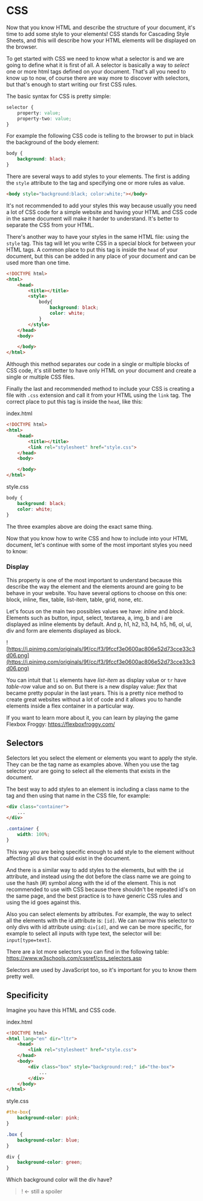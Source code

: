 # CSS

Now that you know HTML and describe the structure of your document, it's time to add some style to your elements! CSS stands for Cascading Style Sheets, and this will describe how your HTML elements will be displayed on the browser.

To get started with CSS we need to know what a selector is and we are going to define what it is first of all. A selector is basically a way to *select* one or more html tags defined on your document. That's all you need to know up to now, of course there are way more to discover with selectors, but that's enough to start writing our first CSS rules.

The basic syntax for CSS is pretty simple:

```css
selector {
    property: value;
    property-two: value;
}
```

For example the following CSS code is telling to the browser to put in black the background of the body element:

```css
body {
    background: black;
}
```

There are several ways to add styles to your elements. The first is adding the `style` attribute to the tag and specifying one or more rules as value.

```html
<body style="background:black; color:white;"></body>
```

It's not recommended to add your styles this way because usually you need a lot of CSS code for a simple website and having your HTML and CSS code in the same document will make it harder to understand. It's better to separate the CSS from your HTML.

There's another way to have your styles in the same HTML file: using the `style` tag. This tag will let you write CSS in a special block for between your HTML tags. A common place to put this tag is inside the `head` of your document, but this can be added in any place of your document and can be used more than one time.

```html
<!DOCTYPE html>
<html>
    <head>
        <title></title>
        <style>
            body{
                background: black;
                color: white;
            }
        </style>
    </head>
    <body>

    </body>
</html>
```

Although this method separates our code in a single or multiple blocks of CSS code, it's still better to have only HTML on your document and create a single or multiple CSS files.

Finally the last and recommended method to include your CSS is creating a file with `.css` extension and call it from your HTML using the `link` tag. The correct place to put this tag is inside the `head`, like this:

index.html

```html
<!DOCTYPE html>
<html>
    <head>
        <title></title>
        <link rel="stylesheet" href="style.css">
    </head>
    <body>

    </body>
</html>
```

style.css

```css
body {
    background: black;
    color: white;
}
```

The three examples above are doing the exact same thing.

Now that you know how to write CSS and how to include into your HTML document, let's continue with some of the most important styles you need to know:

### Display

This property is one of the most important to understand because this describe the way the element and the elements around are going to be behave in your website. You have several options to choose on this one: block, inline, flex, table, list-item, table, grid, none, etc.

Let's focus on the main two possibles values we have: *inline* and *block*. Elements such as button, input, select, textarea, a, img, b and i are displayed as inline elements by default. And p, h1, h2, h3, h4, h5, h6, ol, ul, div and form are elements displayed as block.

![https://i.pinimg.com/originals/9f/cc/f3/9fccf3e0600ac806e52d73cce33c3d06.png](https://i.pinimg.com/originals/9f/cc/f3/9fccf3e0600ac806e52d73cce33c3d06.png)

You can intuit that `li` elements have *list-item* as display value or `tr` have *table-row* value and so on. But there is a new display value: *flex* that became pretty popular in the last years. This is a pretty nice method to create great websites without a lot of code and it allows you to handle elements inside a flex container in a particular way.

If you want to learn more about it, you can learn by playing the game Flexbox Froggy: https://flexboxfroggy.com/

## Selectors

Selectors let you select the element or elements you want to apply the style. They can be the tag name as examples above. When you use the tag selector your are going to select all the elements that exists in the document.

The best way to add styles to an element is including a class name to the tag and then using that name in the CSS file, for example:

```html
<div class="container">
    ...
</div>
```

```css
.container {
    width: 100%;
}
```

This way you are being specific enough to add style to the element without affecting all divs that could exist in the document.

And there is a similar way to add styles to the elements, but with the `id` attribute, and instead using the dot before the class name we are going to use the hash (#) symbol along with the id of the element. This is not recommended to use with CSS because there shouldn't be repeated id's on the same page, and the best practice is to have generic CSS rules and using the id goes against this.

Also you can select elements by attributes. For example, the way to select all the elements with the id attribute is: `[id]`. We can narrow this selector to only divs with id attribute using: `div[id]`, and we can be more specific, for example to select all inputs with type text, the selector will be: `input[type=text]`.

There are a lot more selectors you can find in the following table: https://www.w3schools.com/cssref/css_selectors.asp

Selectors are used by JavaScript too, so it's important for you to know them pretty well.

## Specificity

Imagine you have this HTML and CSS code.

index.html
```html
<!DOCTYPE html>
<html lang="en" dir="ltr">
    <head>
        <link rel="stylesheet" href="style.css">
    </head>
    <body>
        <div class="box" style="background:red;" id="the-box">
            ...
        </div>
    </body>
</html>
```

style.css
```css
#the-box{
    background-color: pink;
}

.box {
    background-color: blue;
}

div {
    background-color: green;
}
```

Which background color will the div have?

> ! <- still a spoiler
